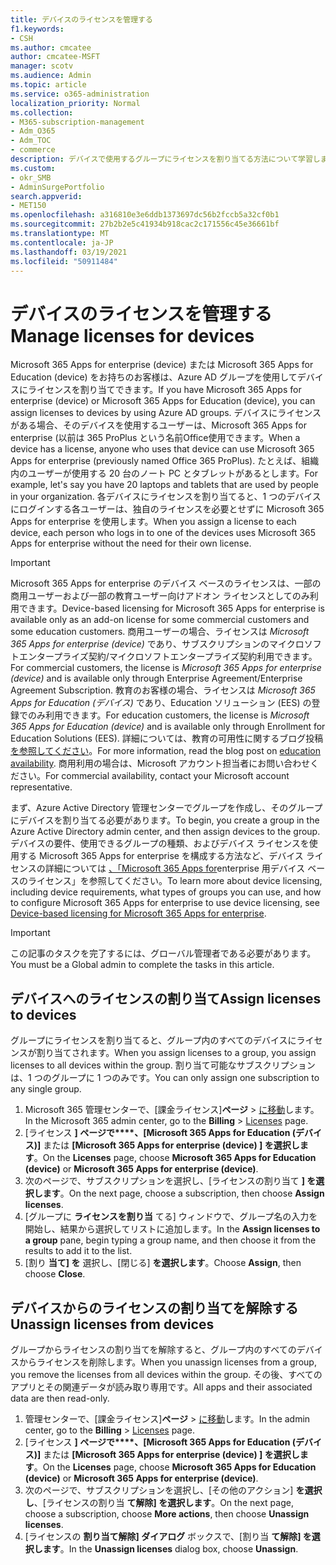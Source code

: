 ```yaml
---
title: デバイスのライセンスを管理する
f1.keywords:
- CSH
ms.author: cmcatee
author: cmcatee-MSFT
manager: scotv
ms.audience: Admin
ms.topic: article
ms.service: o365-administration
localization_priority: Normal
ms.collection:
- M365-subscription-management
- Adm_O365
- Adm_TOC
- commerce
description: デバイスで使用するグループにライセンスを割り当てる方法について学習します。
ms.custom:
- okr_SMB
- AdminSurgePortfolio
search.appverid:
- MET150
ms.openlocfilehash: a316810e3e6ddb1373697dc56b2fccb5a32cf0b1
ms.sourcegitcommit: 27b2b2e5c41934b918cac2c171556c45e36661bf
ms.translationtype: MT
ms.contentlocale: ja-JP
ms.lasthandoff: 03/19/2021
ms.locfileid: "50911484"
---
```

# <a name="manage-licenses-for-devices"></a><span data-ttu-id="a71c7-103">デバイスのライセンスを管理する</span><span class="sxs-lookup"><span data-stu-id="a71c7-103">Manage licenses for devices</span></span>

<span data-ttu-id="a71c7-104">Microsoft 365 Apps for enterprise (device) または Microsoft 365 Apps for Education (device) をお持ちのお客様は、Azure AD グループを使用してデバイスにライセンスを割り当てできます。</span><span class="sxs-lookup"><span data-stu-id="a71c7-104">If you have Microsoft 365 Apps for enterprise (device) or Microsoft 365 Apps for Education (device), you can assign licenses to devices by using Azure AD groups.</span></span> <span data-ttu-id="a71c7-105">デバイスにライセンスがある場合、そのデバイスを使用するユーザーは、Microsoft 365 Apps for enterprise (以前は 365 ProPlus という名前Office使用できます。</span><span class="sxs-lookup"><span data-stu-id="a71c7-105">When a device has a license, anyone who uses that device can use Microsoft 365 Apps for enterprise (previously named Office 365 ProPlus).</span></span> <span data-ttu-id="a71c7-106">たとえば、組織内のユーザーが使用する 20 台のノート PC とタブレットがあるとします。</span><span class="sxs-lookup"><span data-stu-id="a71c7-106">For example, let's say you have 20 laptops and tablets that are used by people in your organization.</span></span> <span data-ttu-id="a71c7-107">各デバイスにライセンスを割り当てると、1 つのデバイスにログインする各ユーザーは、独自のライセンスを必要とせずに Microsoft 365 Apps for enterprise を使用します。</span><span class="sxs-lookup"><span data-stu-id="a71c7-107">When you assign a license to each device, each person who logs in to one of the devices uses Microsoft 365 Apps for enterprise without the need for their own license.</span></span>

> [!IMPORTANT]
> <span data-ttu-id="a71c7-108">Microsoft 365 Apps for enterprise のデバイス ベースのライセンスは、一部の商用ユーザーおよび一部の教育ユーザー向けアドオン ライセンスとしてのみ利用できます。</span><span class="sxs-lookup"><span data-stu-id="a71c7-108">Device-based licensing for Microsoft 365 Apps for enterprise is available only as an add-on license for some commercial customers and some education customers.</span></span> <span data-ttu-id="a71c7-109">商用ユーザーの場合、ライセンスは *Microsoft 365 Apps for enterprise (device)* であり、サブスクリプションのマイクロソフトエンタープライズ契約/マイクロソフトエンタープライズ契約利用できます。</span><span class="sxs-lookup"><span data-stu-id="a71c7-109">For commercial customers, the license is *Microsoft 365 Apps for enterprise (device)* and is available only through Enterprise Agreement/Enterprise Agreement Subscription.</span></span> <span data-ttu-id="a71c7-110">教育のお客様の場合、ライセンスは *Microsoft 365 Apps for Education (デバイス)* であり、Education ソリューション (EES) の登録でのみ利用できます。</span><span class="sxs-lookup"><span data-stu-id="a71c7-110">For education customers, the license is *Microsoft 365 Apps for Education (device)* and is available only through Enrollment for Education Solutions (EES).</span></span> <span data-ttu-id="a71c7-111">詳細については、教育の可用性に関するブログ投稿 [を参照してください](https://educationblog.microsoft.com/2019/08/attention-it-administrators-announcing-device-based-subscription-for-education/)。</span><span class="sxs-lookup"><span data-stu-id="a71c7-111">For more information, read the blog post on [education availability](https://educationblog.microsoft.com/2019/08/attention-it-administrators-announcing-device-based-subscription-for-education/).</span></span> <span data-ttu-id="a71c7-112">商用利用の場合は、Microsoft アカウント担当者にお問い合わせください。</span><span class="sxs-lookup"><span data-stu-id="a71c7-112">For commercial availability, contact your Microsoft account representative.</span></span>

<span data-ttu-id="a71c7-113">まず、Azure Active Directory 管理センターでグループを作成し、そのグループにデバイスを割り当てる必要があります。</span><span class="sxs-lookup"><span data-stu-id="a71c7-113">To begin, you create a group in the Azure Active Directory admin center, and then assign devices to the group.</span></span> <span data-ttu-id="a71c7-114">デバイスの要件、使用できるグループの種類、およびデバイス ライセンスを使用する Microsoft 365 Apps for enterprise を構成する方法など、デバイス ライセンスの詳細については [、「Microsoft 365 Apps for](/deployoffice/device-based-licensing)enterprise 用デバイス ベースのライセンス」を参照してください。</span><span class="sxs-lookup"><span data-stu-id="a71c7-114">To learn more about device licensing, including device requirements, what types of groups you can use, and how to configure Microsoft 365 Apps for enterprise to use device licensing, see [Device-based licensing for Microsoft 365 Apps for enterprise](/deployoffice/device-based-licensing).</span></span>

> [!IMPORTANT]
> <span data-ttu-id="a71c7-115">この記事のタスクを完了するには、グローバル管理者である必要があります。</span><span class="sxs-lookup"><span data-stu-id="a71c7-115">You must be a Global admin to complete the tasks in this article.</span></span>

## <a name="assign-licenses-to-devices"></a><span data-ttu-id="a71c7-116">デバイスへのライセンスの割り当て</span><span class="sxs-lookup"><span data-stu-id="a71c7-116">Assign licenses to devices</span></span>

<span data-ttu-id="a71c7-117">グループにライセンスを割り当てると、グループ内のすべてのデバイスにライセンスが割り当てされます。</span><span class="sxs-lookup"><span data-stu-id="a71c7-117">When you assign licenses to a group, you assign licenses to all devices within the group.</span></span> <span data-ttu-id="a71c7-118">割り当て可能なサブスクリプションは、1 つのグループに 1 つのみです。</span><span class="sxs-lookup"><span data-stu-id="a71c7-118">You can only assign one subscription to any single group.</span></span>

1. <span data-ttu-id="a71c7-119">Microsoft 365 管理センターで、[課金ライセンス]**ページ**  >  <a href="https://go.microsoft.com/fwlink/p/?linkid=842264" target="_blank">に移動</a>します。</span><span class="sxs-lookup"><span data-stu-id="a71c7-119">In the Microsoft 365 admin center, go to the **Billing** > <a href="https://go.microsoft.com/fwlink/p/?linkid=842264" target="_blank">Licenses</a> page.</span></span>
2. <span data-ttu-id="a71c7-120">[ライセンス **] ページで\*\*\*\*、[Microsoft 365 Apps for Education (デバイス)]** または **[Microsoft 365 Apps for enterprise (device) ] を選択します**。</span><span class="sxs-lookup"><span data-stu-id="a71c7-120">On the **Licenses** page, choose **Microsoft 365 Apps for Education (device)** or **Microsoft 365 Apps for enterprise (device)**.</span></span>
3. <span data-ttu-id="a71c7-121">次のページで、サブスクリプションを選択し、[ライセンスの割り当て **] を選択します**。</span><span class="sxs-lookup"><span data-stu-id="a71c7-121">On the next page, choose a subscription, then choose **Assign licenses**.</span></span>
4. <span data-ttu-id="a71c7-122">[グループに **ライセンスを割り当** てる] ウィンドウで、グループ名の入力を開始し、結果から選択してリストに追加します。</span><span class="sxs-lookup"><span data-stu-id="a71c7-122">In the **Assign licenses to a group** pane, begin typing a group name, and then choose it from the results to add it to the list.</span></span>
5. <span data-ttu-id="a71c7-123">[割り **当て] を** 選択し、[閉じる] **を選択します**。</span><span class="sxs-lookup"><span data-stu-id="a71c7-123">Choose **Assign**, then choose **Close**.</span></span>

## <a name="unassign-licenses-from-devices"></a><span data-ttu-id="a71c7-124">デバイスからのライセンスの割り当てを解除する</span><span class="sxs-lookup"><span data-stu-id="a71c7-124">Unassign licenses from devices</span></span>

<span data-ttu-id="a71c7-125">グループからライセンスの割り当てを解除すると、グループ内のすべてのデバイスからライセンスを削除します。</span><span class="sxs-lookup"><span data-stu-id="a71c7-125">When you unassign licenses from a group, you remove the licenses from all devices within the group.</span></span> <span data-ttu-id="a71c7-126">その後、すべてのアプリとその関連データが読み取り専用です。</span><span class="sxs-lookup"><span data-stu-id="a71c7-126">All apps and their associated data are then read-only.</span></span>

1. <span data-ttu-id="a71c7-127">管理センターで、[課金ライセンス]**ページ**  >  <a href="https://go.microsoft.com/fwlink/p/?linkid=842264" target="_blank">に移動</a>します。</span><span class="sxs-lookup"><span data-stu-id="a71c7-127">In the admin center, go to the **Billing** > <a href="https://go.microsoft.com/fwlink/p/?linkid=842264" target="_blank">Licenses</a> page.</span></span>
2. <span data-ttu-id="a71c7-128">[ライセンス **] ページで\*\*\*\*、[Microsoft 365 Apps for Education (デバイス)]** または **[Microsoft 365 Apps for enterprise (device) ] を選択します**。</span><span class="sxs-lookup"><span data-stu-id="a71c7-128">On the **Licenses** page, choose **Microsoft 365 Apps for Education (device)** or **Microsoft 365 Apps for enterprise (device)**.</span></span>
3. <span data-ttu-id="a71c7-129">次のページで、サブスクリプションを選択し、[その他のアクション] **を選択し**、[ライセンスの割り当 **て解除] を選択します**。</span><span class="sxs-lookup"><span data-stu-id="a71c7-129">On the next page, choose a subscription, choose **More actions**, then choose **Unassign licenses**.</span></span>
4. <span data-ttu-id="a71c7-130">[ライセンスの **割り当て解除] ダイアログ** ボックスで、[割り当 **て解除] を選択します**。</span><span class="sxs-lookup"><span data-stu-id="a71c7-130">In the **Unassign licenses** dialog box, choose **Unassign**.</span></span>